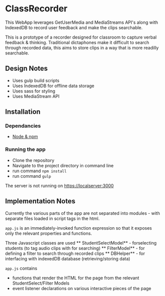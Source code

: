 # ClassRecorder

This WebApp leverages GetUserMedia and MediaStreams API's along with IndexedDB to record user feedback and make the clips searchable.

This is a prototype of a recorder designed for classroom to capture verbal feedback & thinking. Traditional dictaphones make it difficult to search through recorded data, this aims to store clips in a way that is more readilly searchable.

## Design Notes
- Uses gulp build scripts
- Uses IndexedDB for offline data storage
- Uses sass for styling
- Uses MediaStream API


## Installation

### Dependancies
- [Node & npm](https://nodejs.org/en/)

### Running the app
- Clone the repository
- Navigate to the project directory in command line
- run command `npm install`
- run command `gulp`

The server is not running on [https://localserver:3000](https://localserver:3000)

## Implementation Notes

Currently the various parts of the app are not separated into modules - with separate files loaded in script tags in the html.

`app.js` is an immediately-invoked function expression so that it exposes only the relevant properties and functions.

Three Javascript classes are used 
** StudentSelectModel** - forselecting students (to tag audio clips with for searching)
** FilterModel** - for defining a filter to search through recorded clips
** DBHelper** - for interfacing with indexedDB database (retrieving/storing data)

`app.js` contains
- functions that render the HTML for the page from the relevant StudentSelect/Filter Models
- event listener declarations on various interactive pieces of the page
